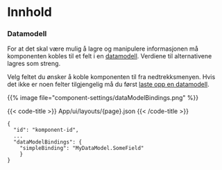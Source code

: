 # Innhold

<!-- begin intro -->
### Datamodell

For at det skal være mulig å lagre og manipulere informasjonen må komponenten kobles til et felt i en [datamodell](/nb/app/development/data/data-modeling/#datamodeller).
Verdiene til alternativene lagres som streng.

<!-- end intro -->


<!-- begin asd -->

Velg feltet du ønsker å koble komponenten til fra nedtrekksmenyen.
 Hvis det ikke er noen felter tilgjengelig må du først [laste opp en datamodell](/nb/app/development/data/data-modeling/#laste-opp-og-vise-datamodell).

<!-- Bilde må ligge i /assets/images/component-settings. Erstatt filnavn. -->
{{% image file="component-settings/dataModelBindings.png" %}}

<!-- end asd -->


<!-- begin code -->

{{< code-title >}}
App/ui/layouts/{page}.json
{{< /code-title >}}

```json{hl_lines="4-6"}
{
  "id": "komponent-id",
  ...
  "dataModelBindings": {
    "simpleBinding": "MyDataModel.SomeField"
    }
}
```

<!-- end code -->


<!-- begin more -->


<!-- end more -->